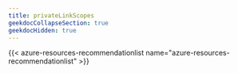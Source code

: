 ```yaml
---
title: privateLinkScopes
geekdocCollapseSection: true
geekdocHidden: true
---
```


{{< azure-resources-recommendationlist name="azure-resources-recommendationlist" >}}
